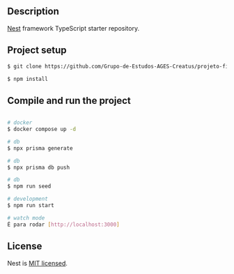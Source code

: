 ## Description

[Nest](https://github.com/nestjs/nest) framework TypeScript starter repository.

## Project setup

```bash
$ git clone https://github.com/Grupo-de-Estudos-AGES-Creatus/projeto-final-backend.git

$ npm install
```

## Compile and run the project

```bash

# docker
$ docker compose up -d

# db
$ npx prisma generate

# db
$ npx prisma db push 

# db
$ npm run seed

# development
$ npm run start

# watch mode
É para rodar [http://localhost:3000]

```
## License

Nest is [MIT licensed](https://github.com/nestjs/nest/blob/master/LICENSE).
